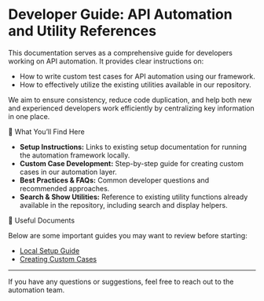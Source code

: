 # Developer Guide: API Automation and Utility References

This documentation serves as a comprehensive guide for developers working on API automation. It provides clear instructions on:

 * How to write custom test cases for API automation using our framework.
 * How to effectively utilize the existing utilities available in our repository.

We aim to ensure consistency, reduce code duplication, and help both new and experienced developers work efficiently by centralizing key information in one place.

📌 What You’ll Find Here

- **Setup Instructions:** Links to existing setup documentation for running the automation framework locally.
- **Custom Case Development:** Step-by-step guide for creating custom cases in our automation layer.
- **Best Practices & FAQs:** Common developer questions and recommended approaches.
- **Search & Show Utilities:** Reference to existing utility functions already available in the repository, including search and display helpers.

📎 Useful Documents

Below are some important guides you may want to review before starting:

- [Local Setup Guide](setup/local-setup.md)
- [Creating Custom Cases](cases/custom-case-guide.md)

---

If you have any questions or suggestions, feel free to reach out to the automation team.

